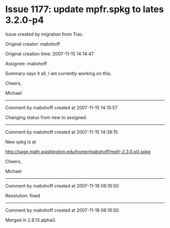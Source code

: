 # Issue 1177: update mpfr.spkg to lates 3.2.0-p4

Issue created by migration from Trac.

Original creator: mabshoff

Original creation time: 2007-11-15 14:14:47

Assignee: mabshoff

Summary says it all, I am currently working on this.

Cheers,

Michael


---

Comment by mabshoff created at 2007-11-15 14:15:57

Changing status from new to assigned.


---

Comment by mabshoff created at 2007-11-15 14:38:15

New spkg is at

http://sage.math.washington.edu/home/mabshoff/mpfr-2.3.0.p0.spkg

Cheers,

Michael


---

Comment by mabshoff created at 2007-11-18 06:16:50

Resolution: fixed


---

Comment by mabshoff created at 2007-11-18 06:16:50

Merged in 2.8.13.alpha0.
